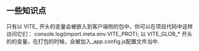 
## 一些知识点

只有以 VITE_ 开头的变量会被嵌入到客户端侧的包中，你可以在项目代码中这样访问它们：
console.log(import.meta.env.VITE_PROT);
以 VITE_GLOB_* 开头的的变量，在打包的时候，会被加入_app.config.js配置文件当中.


